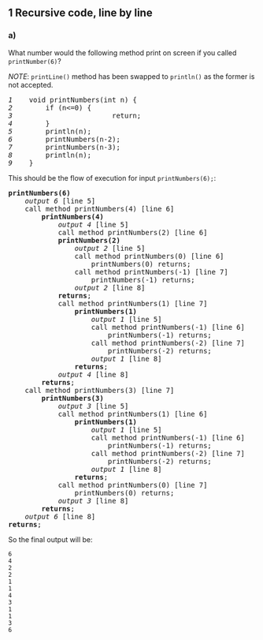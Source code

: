 ## 1 Recursive code, line by line

### a)

What number would the following method print on screen if you called `printNumber(6)`?

*NOTE*: `printLine()` method has been swapped to `println()` as the former is not accepted.

<pre>
<i>1</i> 	void printNumbers(int n) {
<i>2</i>		if (n<=0) {
<i>3</i>                        return;
<i>4</i>		}
<i>5</i>		println(n);
<i>6</i>		printNumbers(n-2);
<i>7</i>		printNumbers(n-3);
<i>8</i>		println(n);
<i>9</i>	}
</pre>

This should be the flow of execution for input `printNumbers(6);`:

<pre>
<b>printNumbers(6)</b>
	<i>output 6</i> [line 5]
	call method printNumbers(4) [line 6]
		<b>printNumbers(4)</b> 
			<i>output 4</i> [line 5]
			call method printNumbers(2) [line 6]
			<b>printNumbers(2)</b>
				<i>output 2</i> [line 5]
				call method printNumbers(0) [line 6]
					printNumbers(0) returns;
				call method printNumbers(-1) [line 7]
					printNumbers(-1) returns;
				<i>output 2</i> [line 8]
			<b>returns</b>;
			call method printNumbers(1) [line 7]
				<b>printNumbers(1)</b>
					<i>output 1</i> [line 5]
					call method printNumbers(-1) [line 6]
						printNumbers(-1) returns;
					call method printNumbers(-2) [line 7]
						printNumbers(-2) returns;
					<i>output 1</i> [line 8]
				<b>returns</b>;
			<i>output 4</i> [line 8]
		<b>returns</b>;
	call method printNumbers(3) [line 7]
		<b>printNumbers(3)</b>
			<i>output 3</i> [line 5]
			call method printNumbers(1) [line 6]
				<b>printNumbers(1)</b>
					<i>output 1</i> [line 5]
					call method printNumbers(-1) [line 6]
						printNumbers(-1) returns;
					call method printNumbers(-2) [line 7]
						printNumbers(-2) returns;
					<i>output 1</i> [line 8]
				<b>returns</b>;
			call method printNumbers(0) [line 7]
				printNumbers(0) returns;
			<i>output 3</i> [line 8]
		<b>returns</b>;
	<i>output 6</i> [line 8]
<b>returns</b>;
</pre>

So the final output will be:

```
6
4
2
2
1
1
4
3
1
1
3
6
```
